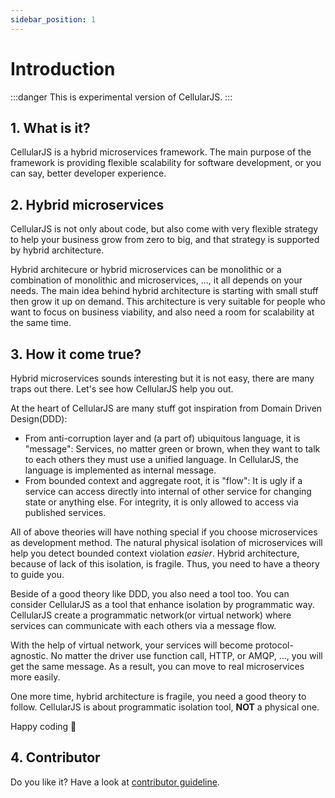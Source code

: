 ```yaml
---
sidebar_position: 1
---
```


# Introduction
:::danger
This is experimental version of CellularJS.
:::

## 1. What is it?
CellularJS is a hybrid microservices framework. The main purpose of the framework is providing flexible scalability for software development, or you can say, better developer experience.

## 2. Hybrid microservices
CellularJS is not only about code, but also come with very flexible strategy to help your business grow from zero to big, and that strategy is supported by hybrid architecture.

Hybrid architecure or hybrid microservices can be monolithic or a combination of monolithic and microservices, ..., it all depends on your needs. The main idea behind hybrid architecture is starting with small stuff then grow it up on demand. This architecture is very suitable for people who want to focus on business viability, and also need a room for scalability at the same time.

## 3. How it come true?
Hybrid microservices sounds interesting but it is not easy, there are many traps out there. Let's see how CellularJS help you out. 

At the heart of CellularJS are many stuff got inspiration from Domain Driven Design(DDD):
- From anti-corruption layer and (a part of) ubiquitous language, it is "message": Services, no matter green or brown, when they want to talk to each others they must use a unified language. In CellularJS, the language is implemented as internal message.
- From bounded context and aggregate root, it is "flow": It is ugly if a service can access directly into internal of other service for changing state or anything else. For integrity, it is only allowed to access via published services.

All of above theories will have nothing special if you choose microservices as development method. The natural physical isolation of microservices will help you detect bounded context violation _easier_. Hybrid architecture, because of lack of this isolation, is fragile. Thus, you need to have a theory to guide you.

Beside of a good theory like DDD, you also need a tool too. You can consider CellularJS as a tool that enhance isolation by programmatic way. CellularJS create a programmatic network(or virtual network) where services can communicate with each others via a message flow.

With the help of virtual network, your services will become protocol-agnostic. No matter the driver use function call, HTTP, or AMQP, ..., you will get the same message. As a result, you can move to real microservices more easily.

One more time, hybrid architecture is fragile, you need a good theory to follow. CellularJS is about programmatic isolation tool, **NOT** a physical one.

Happy coding 🐘

## 4. Contributor
Do you like it? Have a look at [contributor guideline](/docs/contributor-guideline).